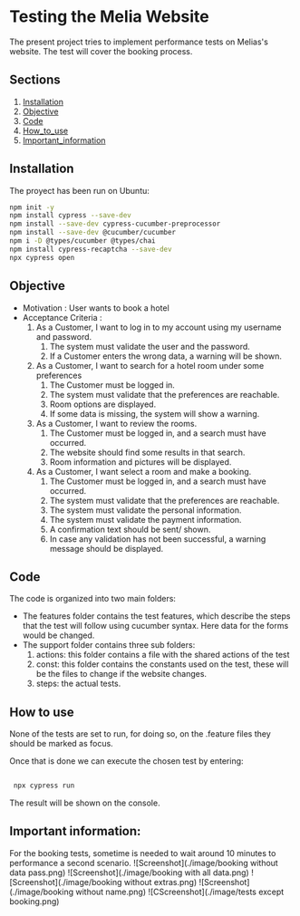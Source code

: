 # Testing the Melia Website

The present project tries to implement performance tests on Melias's website.
The test will cover the booking process.

## Sections
1. [Installation](#Installation)
2. [Objective](#Objective)
3. [Code](#Code)
4. [How_to_use](#How_to_use)
5. [Important_information](#Important_information)

## Installation 
The proyect has been run on Ubuntu:
``` bash commands 
npm init -y
npm install cypress --save-dev
npm install --save-dev cypress-cucumber-preprocessor
npm install --save-dev @cucumber/cucumber
npm i -D @types/cucumber @types/chai
npm install cypress-recaptcha --save-dev
npx cypress open
```

## Objective
- Motivation : User wants to book a hotel 
- Acceptance Criteria : 
    1. As a Customer, I want to log in to my account using my username and password.
        1. The system must validate the user and the password.
        2. If a Customer enters the wrong data, a warning will be shown.
    2. As a Customer, I want to search for a hotel room under some preferences
        1. The Customer must be logged in.
        2. The system must validate that the preferences are reachable.
        3. Room options are displayed.
        4. If some data is missing, the system will show a warning.
    3. As a Customer, I want to review the rooms.
        1. The Customer must be logged in, and a search must have occurred.
        2. The website should find some results in that search.
        3. Room information and pictures will be displayed.
    4. As a Customer, I want select a room and make a booking.
        1. The Customer must be logged in, and a search must have occurred.
        2. The system must validate that the preferences are reachable.
        3. The system must validate the personal information.
        4. The system must validate the payment information.
        5. A confirmation text should be sent/ shown.
        6. In case any validation has not been successful, a warning message should be displayed.

## Code
The code is organized into two main folders:
- The features folder contains the test features, which describe the steps that the test will follow using cucumber syntax.
 Here data for the forms would be changed.
- The support folder contains three sub folders:
    1. actions:  this folder contains a file with the shared actions of the test
    2. const: this folder contains the constants used on the test, these will be the files to change if the website changes.
    3. steps: the actual tests.

## How to use

None of the tests are set to run, for doing so, on the .feature files they should be marked as focus.

Once that is done we can execute the chosen test by entering:

``` bash commands

 npx cypress run 

```

The result will be shown on the console. 

## Important information:
For the booking tests, sometime is needed to wait around 10 minutes to performance a second scenario.
![Screenshot](./image/booking  without data pass.png)
![Screenshot](./image/booking with all data.png)
![Screenshot](./image/booking without extras.png)
![Screenshot](./image/booking without name.png)
![CScreenshot](./image/tests except booking.png)